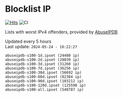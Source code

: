 # Blocklist IP

[![Hits](https://hits.seeyoufarm.com/api/count/incr/badge.svg?url=https%3A%2F%2Fgithub.com%2Fborestad%2Fblocklist-ip%2F&count_bg=%2379C83D&title_bg=%23555555&icon=&icon_color=%23E7E7E7&title=hits&edge_flat=false)](https://hits.seeyoufarm.com)  ![CI](https://img.shields.io/github/workflow/status/borestad/blocklist-ip/CI?style=flat-square)

Lists with worst IPv4 offenders, provided by [AbuseIPDB](https://www.abuseipdb.com/)

<!-- FOOTER-PLACEHOLDER -->
Updated every 5 hours<br>
Last update: `2024-05-24 - 10:22:27`
```
abuseipdb-s100-1d.ipset (24480 ip)
abuseipdb-s100-2d.ipset (28039 ip)
abuseipdb-s100-3d.ipset (31260 ip)
abuseipdb-s100-7d.ipset (36256 ip)
abuseipdb-s100-30d.ipset (56692 ip)
abuseipdb-s100-60d.ipset (82384 ip)
abuseipdb-s100-90d.ipset (103212 ip)
abuseipdb-s100-120d.ipset (125598 ip)
abuseipdb-s100-all.ipset (540787 ip)
```
